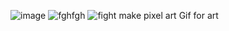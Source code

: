 ![image](https://github.com/DARKSTONE-LABS/pixGif/assets/141037846/b5cdae97-d2f7-4399-9070-fc84433e3b7f)
![fghfgh](https://github.com/DARKSTONE-LABS/pixGif/assets/141037846/7712343b-f643-467b-8b8c-225c2a1c9b3c)
![fight](https://github.com/DARKSTONE-LABS/pixGif/assets/141037846/8940ed1b-3377-4b69-b37e-1d5b6edf9862)
make pixel art Gif for art 

